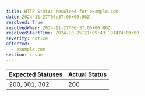 ```yaml
---
title: HTTP Status resolved for example.com
date: 2024-11-27T06:37:06+00:00Z
resolved: True
resolvedWhen: 2024-11-27T06:37:06+00:00Z
resolvedStartTime: 2024-10-25T21:09:43.191474+00:00
severity: notice
affected:
  - example.com
section: issue
---
```


| Expected Statuses | Actual Status  |
|-------------------|----------------|
| 200, 301, 302 | 200 |

